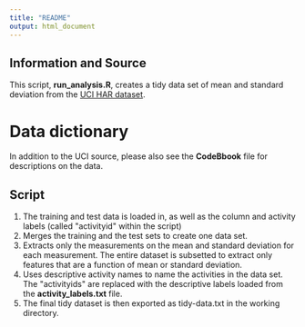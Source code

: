 ```yaml
---
title: "README"
output: html_document
---
```


## Information and Source
This script, **run_analysis.R**, creates a tidy data set of mean and standard deviation from the [UCI HAR dataset](http://archive.ics.uci.edu/ml/datasets/Human+Activity+Recognition+Using+Smartphones).

# Data dictionary
In addition to the UCI source, please also see the **CodeBbook** file for descriptions on the data.

## Script
1. The training and test data is loaded in, as well as the column and activity labels (called "activityid" within the script)
2. Merges the training and the test sets to create one data set.
3. Extracts only the measurements on the mean and standard deviation for each measurement.
        The entire dataset is subsetted to extract only features that are a function of mean or standard deviation. 
4. Uses descriptive activity names to name the activities in the data set.
        The "activityids" are replaced with the descriptive labels loaded from the **activity_labels.txt** file.     
5. The final tidy dataset is then exported as tidy-data.txt in the working directory.
